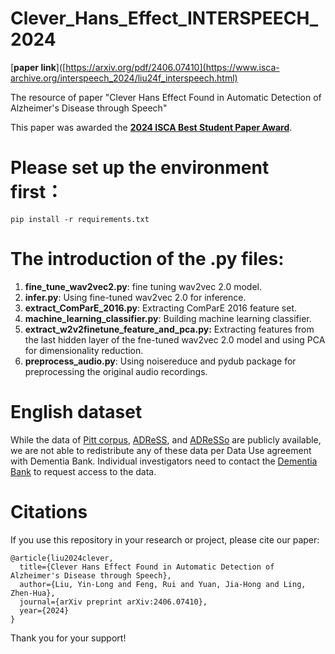 # Clever_Hans_Effect_INTERSPEECH_2024

[**paper link**]([https://arxiv.org/pdf/2406.07410](https://www.isca-archive.org/interspeech_2024/liu24f_interspeech.html)

The resource of paper "Clever Hans Effect Found in Automatic Detection of Alzheimer's Disease through Speech"

This paper was awarded the [**2024 ISCA Best Student Paper Award**](https://interspeech2024.org/isca-best-student-paper-award-2024/).

# Please set up the environment first：

```
pip install -r requirements.txt
```

# The introduction of the .py files:

1. **fine_tune_wav2vec2.py**: fine tuning wav2vec 2.0 model.
2. **infer.py**: Using fine-tuned wav2vec 2.0 for inference.
3. **extract_ComParE_2016.py**: Extracting ComParE 2016 feature set.
4. **machine_learning_classifier.py**: Building machine learning classifier.
5. **extract_w2v2finetune_feature_and_pca.py:** Extracting features from the last hidden layer of the fne-tuned wav2vec 2.0 model and using PCA for dimensionality reduction.
6. **preprocess_audio.py**: Using noisereduce and pydub package for preprocessing the original audio recordings.
   
# English dataset 

While the data of [Pitt corpus](https://dementia.talkbank.org/access/English/Pitt.html), [ADReSS](https://dementia.talkbank.org/ADReSS-2020/), and [ADReSSo](https://dementia.talkbank.org/ADReSSo-2021/) are publicly available, we are not able to redistribute any of these data per Data Use agreement with Dementia Bank. Individual investigators need to contact the [Dementia Bank](https://dementia.talkbank.org/) to request access to the data.

# Citations

If you use this repository in your research or project, please cite our paper:

```
@article{liu2024clever,
  title={Clever Hans Effect Found in Automatic Detection of Alzheimer's Disease through Speech},
  author={Liu, Yin-Long and Feng, Rui and Yuan, Jia-Hong and Ling, Zhen-Hua},
  journal={arXiv preprint arXiv:2406.07410},
  year={2024}
}
```

Thank you for your support!
